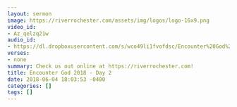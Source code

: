 ```yaml
---
layout: sermon
image: https://riverrochester.com/assets/img/logos/logo-16x9.png
video_id:
- Az_qelzq21w
audio_id:
- https://dl.dropboxusercontent.com/s/wco49li1fvofdsc/Encounter%20God%202018%20-%20Day%202.mp3?dl=0
verses:
- none
summary: Check us out online at https://riverrochester.com!
title: Encounter God 2018 - Day 2
date: 2018-06-04 18:03:53 -0400
categories: []
tags: []
---
```

